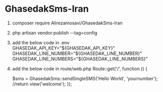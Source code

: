 # GhasedakSms-Iran

1. composer require Alirezamosavi/GhasedakSms-Iran

2. php artisan vendor:publish --tag=config

3. add the below code in .env
GHASEDAK_API_KEY="${GHASEDAK_API_KEY}"
GHASEDAK_LINE_NUMBER="${GHASEDAK_LINE_NUMBER}"
GHASEDAK_LINE_NUMBERS="${GHASEDAK_LINE_NUMBERS}"

4. add the below code in route/web.php
Route::get('/', function () {

    $sms = GhasedakSms::sendSingleSMS('Hello World', 'yournumber');
    //return view('welcome');
});
